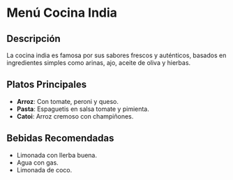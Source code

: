 # Menú Cocina India

## Descripción
La cocina india es famosa por sus sabores frescos y auténticos, basados en ingredientes simples como arinas, ajo, aceite de oliva y hierbas.

## Platos Principales
- **Arroz**: Con tomate, peroni y queso.
- **Pasta**: Espaguetis en salsa tomate y pimienta.
- **Catoi**: Arroz cremoso con champiñones.

## Bebidas Recomendadas
- Limonada con llerba buena.
- Agua con gas.
- Limonada de coco.